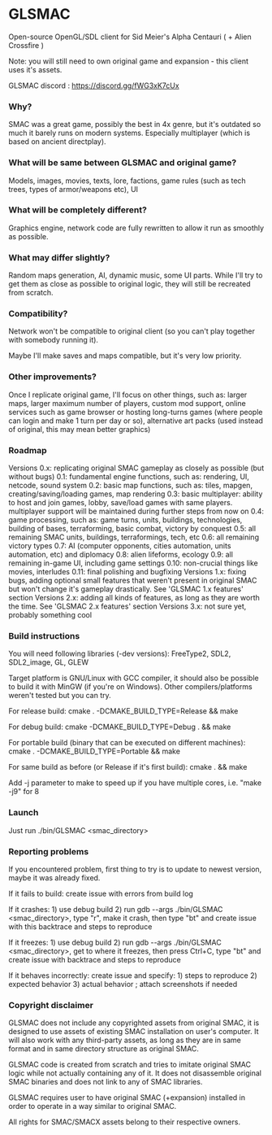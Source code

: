 # GLSMAC
Open-source OpenGL/SDL client for Sid Meier's Alpha Centauri ( + Alien Crossfire )

Note: you will still need to own original game and expansion - this client uses it's assets.

GLSMAC discord : https://discord.gg/fWG3xK7cUx

### Why?

SMAC was a great game, possibly the best in 4x genre, but it's outdated so much it barely runs on modern systems. Especially multiplayer (which is based on ancient directplay).

### What will be same between GLSMAC and original game?

Models, images, movies, texts, lore, factions, game rules (such as tech trees, types of armor/weapons etc), UI

### What will be completely different?

Graphics engine, network code are fully rewritten to allow it run as smoothly as possible.

### What may differ slightly?

Random maps generation, AI, dynamic music, some UI parts. While I'll try to get them as close as possible to original logic, they will still be recreated from scratch.

### Compatibility?

Network won't be compatible to original client (so you can't play together with somebody running it).

Maybe I'll make saves and maps compatible, but it's very low priority.

### Other improvements?

Once I replicate original game, I'll focus on other things, such as: larger maps, larger maximum number of players, custom mod support, online services such as game browser or hosting long-turns games (where people can login and make 1 turn per day or so), alternative art packs (used instead of original, this may mean better graphics)

### Roadmap

Versions 0.x: replicating original SMAC gameplay as closely as possible (but without bugs)
    0.1: fundamental engine functions, such as: rendering, UI, netcode, sound system
    0.2: basic map functions, such as: tiles, mapgen, creating/saving/loading games, map rendering
    0.3: basic multiplayer: ability to host and join games, lobby, save/load games with same players. multiplayer support will be maintained during further steps from now on
    0.4: game processing, such as: game turns, units, buildings, technologies, building of bases, terraforming, basic combat, victory by conquest
    0.5: all remaining SMAC units, buildings, terraformings, tech, etc
    0.6: all remaining victory types
    0.7: AI (computer opponents, cities automation, units automation, etc) and diplomacy
    0.8: alien lifeforms, ecology
    0.9: all remaining in-game UI, including game settings
    0.10: non-crucial things like movies, interludes
    0.11: final polishing and bugfixing
Versions 1.x: fixing bugs, adding optional small features that weren't present in original SMAC but won't change it's gameplay drastically. See 'GLSMAC 1.x features' section
Versions 2.x: adding all kinds of features, as long as they are worth the time. See 'GLSMAC 2.x features' section
Versions 3.x: not sure yet, probably something cool

### Build instructions

You will need following libraries (-dev versions): FreeType2, SDL2, SDL2_image, GL, GLEW

Target platform is GNU/Linux with GCC compiler, it should also be possible to build it with MinGW (if you're on Windows). Other compilers/platforms weren't tested but you can try.

For release build: cmake . -DCMAKE_BUILD_TYPE=Release && make

For debug build: cmake -DCMAKE_BUILD_TYPE=Debug . && make

For portable build (binary that can be executed on different machines): cmake . -DCMAKE_BUILD_TYPE=Portable && make

For same build as before (or Release if it's first build): cmake . && make

Add -j parameter to make to speed up if you have multiple cores, i.e. "make -j9" for 8

### Launch

Just run ./bin/GLSMAC <smac_directory>

### Reporting problems

If you encountered problem, first thing to try is to update to newest version, maybe it was already fixed.

If it fails to build: create issue with errors from build log

If it crashes: 1) use debug build 2) run gdb --args ./bin/GLSMAC <smac_directory>, type "r", make it crash, then type "bt" and create issue with this backtrace and steps to reproduce

If it freezes: 1) use debug build 2) run gdb --args ./bin/GLSMAC <smac_directory>, get to where it freezes, then press Ctrl+C, type "bt" and create issue with backtrace and steps to reproduce

If it behaves incorrectly: create issue and specify: 1) steps to reproduce 2) expected behavior 3) actual behavior ; attach screenshots if needed

### Copyright disclaimer

GLSMAC does not include any copyrighted assets from original SMAC, it is designed to use assets of existing SMAC installation on user's computer. It will also work with any third-party assets, as long as they are in same format and in same directory structure as original SMAC.

GLSMAC code is created from scratch and tries to imitate original SMAC logic while not actually containing any of it. It does not disassemble original SMAC binaries and does not link to any of SMAC libraries.

GLSMAC requires user to have original SMAC (+expansion) installed in order to operate in a way similar to original SMAC.

All rights for SMAC/SMACX assets belong to their respective owners.

